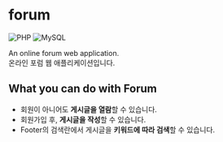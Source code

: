 # forum
<span>
<img src="https://img.shields.io/badge/PHP-blue?style=flat-square&logo=PHP&logoColor=white" alt="PHP"/>
<img src="https://img.shields.io/badge/MySQL-orange?style=flat-square&logo=MySQL&logoColor=white" alt="MySQL"/>
</span>

An online forum web application.  
온라인 포럼 웹 애플리케이션입니다.

## What you can do with Forum
- 회원이 아니어도 **게시글을 열람**할 수 있습니다.
- 회원가입 후, **게시글을 작성**할 수 있습니다.
- Footer의 검색란에서 게시글을 **키워드에 따라 검색**할 수 있습니다.
